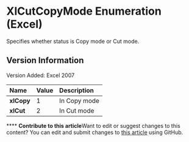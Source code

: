 
# XlCutCopyMode Enumeration (Excel)

Specifies whether status is Copy mode or Cut mode.


## Version Information

Version Added: Excel 2007 



|**Name**|**Value**|**Description**|
|:-----|:-----|:-----|
| **xlCopy**|1|In Copy mode|
| **xlCut**|2|In Cut mode|

****   **Contribute to this article**Want to edit or suggest changes to this content? You can edit and submit changes to  [this article](https://github.com/jhershey00/VBA_Excel_Test/OpenXMLCon/articles/04e58445-10c2-66ef-42a4-9e681c4cd4f5.md) using GitHub.

